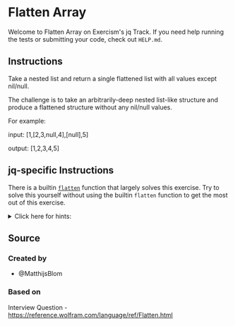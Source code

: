 # Flatten Array

Welcome to Flatten Array on Exercism's jq Track.
If you need help running the tests or submitting your code, check out `HELP.md`.

## Instructions

Take a nested list and return a single flattened list with all values except nil/null.

The challenge is to take an arbitrarily-deep nested list-like structure and produce a flattened structure without any nil/null values.

For example:

input: [1,[2,3,null,4],[null],5]

output: [1,2,3,4,5]

## jq-specific Instructions

There is a builtin [`flatten`][flatten] function that largely solves this exercise.
Try to solve this yourself without using the builtin `flatten` function to get the most out of this exercise.

<details><summary>Click here for hints:</summary>

* A recursive function can be useful.
  Learn more about recursion in the [Recursion lesson][recur].
* The [`type`][type] function can help.
</details>

[flatten]: https://jqlang.github.io/jq/manual/v1.7/#flatten
[type]: https://jqlang.github.io/jq/manual/v1.7/#type
[recur]: https://exercism.org/tracks/jq/concepts/recursion

## Source

### Created by

- @MatthijsBlom

### Based on

Interview Question - https://reference.wolfram.com/language/ref/Flatten.html